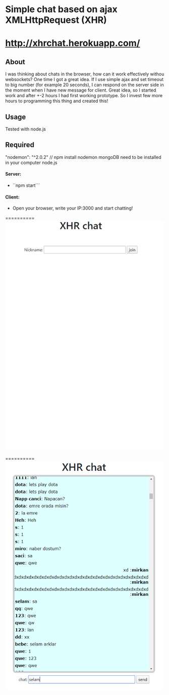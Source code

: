 Simple chat based on ajax XMLHttpRequest (XHR)
==========
# http://xhrchat.herokuapp.com/

## About

I was thinking about chats in the browser, how can it work effectively withou websockets? One time I got a great idea. If I use simple ajax and set timeout to big number (for example 20 seconds), I can respond on the server side in the moment when I have new message for client. Great idea, so I started work and after +-2 hours I had first working prototype. So I invest few more hours to programming this thing and created this!

## Usage

Tested with node.js
## Required
"nodemon": "^2.0.2" // npm install nodemon
mongoDB need to be installed in your computer
node.js
#### Server:
 * ``npm start```
#### Client:
 * Open your browser, write your IP:3000 and start chatting!

==========
![alt text](https://github.com/mirkan1/xhrchat/blob/master/frontend/assets/xhr2.PNG?raw=true)

==========
![alt text](https://github.com/mirkan1/xhrchat/blob/master/frontend/assets/xhr3.PNG?raw=true)
